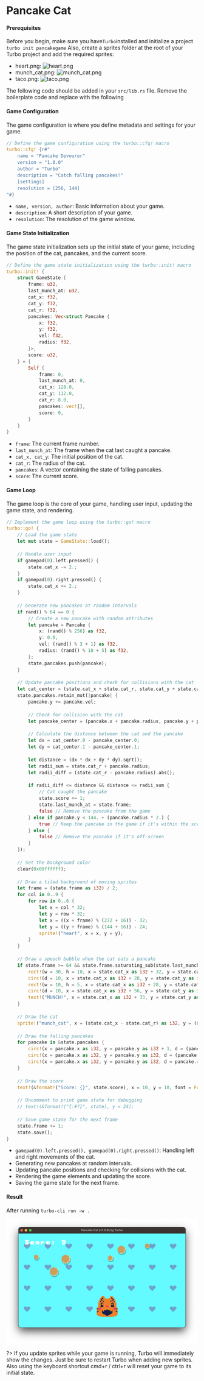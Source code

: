# Pancake Cat

#### Prerequisites

Before you begin, make sure you have`Turbo`installed and initialize a project `turbo init pancakegame` Also, create a sprites folder at the root of your Turbo project and add the required sprites: 
- heart.png: ![heart.png](_src/heart.png)
- munch_cat.png: ![munch_cat.png](_src/munch_cat.png)
- taco.png: ![taco.png](_src/taco.png)

The following code should be added in your `src/lib.rs` file. Remove the boilerplate code and replace with the following
#### Game Configuration  

The game configuration is where you define metadata and settings for your game.
```rust
// Define the game configuration using the turbo::cfg! macro
turbo::cfg! {r#"
    name = "Pancake Devourer"
    version = "1.0.0"
    author = "Turbo"
    description = "Catch falling pancakes!"
    [settings]
    resolution = [256, 144]
"#} 

```
- `name, version, author`: Basic information about your game.
- `description`: A short description of your game.
- `resolution`: The resolution of the game window.

#### Game State Initialization

The game state initialization sets up the initial state of your game, including the position of the cat, pancakes, and the current score.
```rust
// Define the game state initialization using the turbo::init! macro
turbo::init! {
    struct GameState {
        frame: u32,
        last_munch_at: u32,
        cat_x: f32,
        cat_y: f32,
        cat_r: f32,
        pancakes: Vec<struct Pancake {
            x: f32,
            y: f32,
            vel: f32,
            radius: f32,
        }>,
        score: u32,
    } = {
        Self {
            frame: 0,
            last_munch_at: 0,
            cat_x: 128.0,
            cat_y: 112.0,
            cat_r: 8.0,
            pancakes: vec![],
            score: 0,
        }
    }
}
```
- `frame`: The current frame number.
- `last_munch_at`: The frame when the cat last caught a pancake.
- `cat_x, cat_y`: The initial position of the cat.
- `cat_r`: The radius of the cat.
- `pancakes`: A vector containing the state of falling pancakes.
- `score`: The current score.

#### Game Loop

The game loop is the core of your game, handling user input, updating the game state, and rendering.
```rust
// Implement the game loop using the turbo::go! macro
turbo::go! {
    // Load the game state
    let mut state = GameState::load();

    // Handle user input
    if gamepad(0).left.pressed() {
        state.cat_x -= 2.;
    }
    if gamepad(0).right.pressed() {
        state.cat_x += 2.;
    }

    // Generate new pancakes at random intervals
    if rand() % 64 == 0 {
        // Create a new pancake with random attributes
        let pancake = Pancake {
            x: (rand() % 256) as f32,
            y: 0.0,
            vel: (rand() % 3 + 1) as f32,
            radius: (rand() % 10 + 5) as f32,
        };
        state.pancakes.push(pancake);
    }

    // Update pancake positions and check for collisions with the cat
    let cat_center = (state.cat_x + state.cat_r, state.cat_y + state.cat_r);
    state.pancakes.retain_mut(|pancake| {
        pancake.y += pancake.vel;

        // Check for collision with the cat
        let pancake_center = (pancake.x + pancake.radius, pancake.y + pancake.radius);

        // Calculate the distance between the cat and the pancake
        let dx = cat_center.0 - pancake_center.0;
        let dy = cat_center.1 - pancake_center.1;

        let distance = (dx * dx + dy * dy).sqrt();
        let radii_sum = state.cat_r + pancake.radius;
        let radii_diff = (state.cat_r - pancake.radius).abs();

        if radii_diff <= distance && distance <= radii_sum {
            // Cat caught the pancake
            state.score += 1;
            state.last_munch_at = state.frame;
            false // Remove the pancake from the game
        } else if pancake.y < 144. + (pancake.radius * 2.) {
            true // Keep the pancake in the game if it's within the screen
        } else {
            false // Remove the pancake if it's off-screen
        }
    });

    // Set the background color
    clear(0x00ffffff);

    // Draw a tiled background of moving sprites
    let frame = (state.frame as i32) / 2;
    for col in 0..9 {
        for row in 0..6 {
            let x = col * 32;
            let y = row * 32;
            let x = ((x + frame) % (272 + 16)) - 32;
            let y = ((y + frame) % (144 + 16)) - 24;
            sprite!("heart", x = x, y = y);
        }
    }

    // Draw a speech bubble when the cat eats a pancake
    if state.frame >= 64 && state.frame.saturating_sub(state.last_munch_at) <= 60 {
        rect!(w = 30, h = 10, x = state.cat_x as i32 + 32, y = state.cat_y as i32);
        circ!(d = 10, x = state.cat_x as i32 + 28, y = state.cat_y as i32);
        rect!(w = 10, h = 5, x = state.cat_x as i32 + 28, y = state.cat_y as i32 + 5);
        circ!(d = 10, x = state.cat_x as i32 + 56, y = state.cat_y as i32);
        text!("MUNCH!", x = state.cat_x as i32 + 33, y = state.cat_y as i32 + 3, font = Font::S, color = 0x000000ff);
    }

    // Draw the cat
    sprite!("munch_cat", x = (state.cat_x - state.cat_r) as i32, y = (state.cat_y - 4.) as i32, fps = fps::FAST);

    // Draw the falling pancakes
    for pancake in &state.pancakes {
        circ!(x = pancake.x as i32, y = pancake.y as i32 + 1, d = (pancake.radius + 2.) as u32, fill = 0x000000aa); // Render the pancakes
        circ!(x = pancake.x as i32, y = pancake.y as i32, d = (pancake.radius + 1.) as u32, fill = 0xf4d29cff); // Render the pancakes
        circ!(x = pancake.x as i32, y = pancake.y as i32, d = pancake.radius as u32, fill = 0xdba463ff); // Render the pancakes
    }

    // Draw the score
    text!(&format!("Score: {}", state.score), x = 10, y = 10, font = Font::L, color = 0xffffffff); // Render the score

    // Uncomment to print game state for debugging
    // text!(&format!("{:#?}", state), y = 24);

    // Save game state for the next frame
    state.frame += 1;
    state.save();
}
```

- `gamepad(0).left.pressed(), gamepad(0).right.pressed()`: Handling left and right movements of the cat.
- Generating new pancakes at random intervals.
- Updating pancake positions and checking for collisions with the cat.
- Rendering the game elements and updating the score.
- Saving the game state for the next frame.

#### Result
 After running `turbo-cli run -w .`

![Turbo game window with the text "Hello, world!!!"](screenshot.png)

?>  If you update sprites while your game is running, Turbo will immediately show the changes. Just be sure to restart Turbo when adding new sprites. Also using the keyboard shortcut cmd+r / ctrl+r will reset your game to its initial state.

